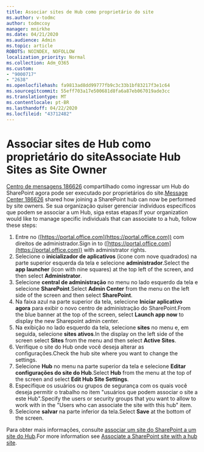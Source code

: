 ```yaml
---
title: Associar sites de Hub como proprietário do site
ms.author: v-todmc
author: todmccoy
manager: mnirkhe
ms.date: 04/21/2020
ms.audience: Admin
ms.topic: article
ROBOTS: NOINDEX, NOFOLLOW
localization_priority: Normal
ms.collection: Adm_O365
ms.custom:
- "9000717"
- "2638"
ms.openlocfilehash: fa9813ad8dd99777fb9c3c33b1bf83217f3e1c64
ms.sourcegitcommit: 55eff703a17e500681d8fa6a87eb067019ade3cc
ms.translationtype: MT
ms.contentlocale: pt-BR
ms.lasthandoff: 04/22/2020
ms.locfileid: "43712482"
---
```

# <a name="associate-hub-sites-as-site-owner"></a><span data-ttu-id="d54ec-102">Associar sites de Hub como proprietário do site</span><span class="sxs-lookup"><span data-stu-id="d54ec-102">Associate Hub Sites as Site Owner</span></span>

<span data-ttu-id="d54ec-103">[Centro de mensagens 186626](https://admin.microsoft.com/Adminportal/Home?source=applauncher#/MessageCenter?id=MC186626) compartilhado como ingressar um Hub do SharePoint agora pode ser executado por proprietários do site.</span><span class="sxs-lookup"><span data-stu-id="d54ec-103">[Message Center 186626](https://admin.microsoft.com/Adminportal/Home?source=applauncher#/MessageCenter?id=MC186626) shared how joining a SharePoint hub can now be performed by site owners.</span></span> <span data-ttu-id="d54ec-104">Se sua organização quiser gerenciar indivíduos específicos que podem se associar a um Hub, siga estas etapas:</span><span class="sxs-lookup"><span data-stu-id="d54ec-104">If your organization would like to manage specific individuals that can associate to a hub, follow these steps:</span></span> 

1. <span data-ttu-id="d54ec-105">Entre no ([https://portal.office.com](https://portal.office.com)) com direitos de administrador.</span><span class="sxs-lookup"><span data-stu-id="d54ec-105">Sign in to ([https://portal.office.com](https://portal.office.com)) with administrator rights.</span></span>
2. <span data-ttu-id="d54ec-106">Selecione o **inicializador de aplicativos** (ícone com nove quadrados) na parte superior esquerda da tela e selecione **administrador**.</span><span class="sxs-lookup"><span data-stu-id="d54ec-106">Select the **app launcher** (icon with nine squares) at the top left of the screen, and then select **Administrator**.</span></span>
3. <span data-ttu-id="d54ec-107">Selecione **central de administração** no menu no lado esquerdo da tela e selecione **SharePoint**.</span><span class="sxs-lookup"><span data-stu-id="d54ec-107">Select **Admin Center** from the menu on the left side of the screen and then select **SharePoint**.</span></span>
4. <span data-ttu-id="d54ec-108">Na faixa azul na parte superior da tela, selecione **Iniciar aplicativo agora** para exibir o novo centro de administração do SharePoint.</span><span class="sxs-lookup"><span data-stu-id="d54ec-108">From the blue banner at the top of the screen, select **Launch app now** to display the new Sharepoint admin center.</span></span>
5. <span data-ttu-id="d54ec-109">Na exibição no lado esquerdo da tela, selecione **sites** no menu e, em seguida, selecione **sites ativos**.</span><span class="sxs-lookup"><span data-stu-id="d54ec-109">In the display on the left side of the screen select **Sites** from the menu and then select **Active Sites**.</span></span>
6. <span data-ttu-id="d54ec-110">Verifique o site do Hub onde você deseja alterar as configurações.</span><span class="sxs-lookup"><span data-stu-id="d54ec-110">Check the hub site where you want to change the settings.</span></span>
7. <span data-ttu-id="d54ec-111">Selecione **Hub** no menu na parte superior da tela e selecione **Editar configurações do site do Hub**.</span><span class="sxs-lookup"><span data-stu-id="d54ec-111">Select **Hub** from the menu at the top of the screen and select **Edit Hub Site Settings**.</span></span>
8. <span data-ttu-id="d54ec-112">Especifique os usuários ou grupos de segurança com os quais você deseja permitir o trabalho no item "usuários que podem associar o site a este Hub".</span><span class="sxs-lookup"><span data-stu-id="d54ec-112">Specify the users or security groups that you want to allow to work with in the "Users who can associate the site with this hub" item.</span></span>
9. <span data-ttu-id="d54ec-113">Selecione **salvar** na parte inferior da tela.</span><span class="sxs-lookup"><span data-stu-id="d54ec-113">Select **Save** at the bottom of the screen.</span></span>

<span data-ttu-id="d54ec-114">Para obter mais informações, consulte [associar um site do SharePoint a um site do Hub](https://support.office.com/article/associate-a-sharepoint-site-with-a-hub-site-ae0009fd-af04-4d3d-917d-88edb43efc05).</span><span class="sxs-lookup"><span data-stu-id="d54ec-114">For more information see [Associate a SharePoint site with a hub site](https://support.office.com/article/associate-a-sharepoint-site-with-a-hub-site-ae0009fd-af04-4d3d-917d-88edb43efc05).</span></span> 